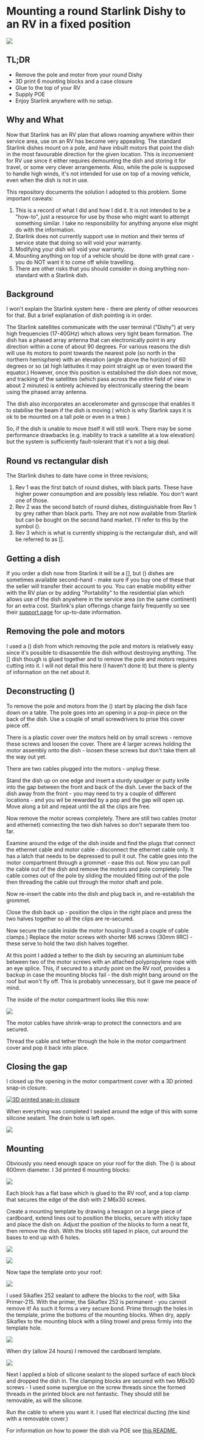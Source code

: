 # Mounting a round Starlink Dishy to an RV in a fixed position

![](images/dishonroof.jpg)

## TL;DR

* Remove the pole and motor from your round Dishy
* 3D print 6 mounting blocks and a case closure
* Glue to the top of your RV
* Supply POE
* Enjoy Starlink anywhere with no setup.

## Why and What

Now that Starlink has an RV plan that allows roaming anywhere within their service area, use on an RV has become very
appealing. The standard Starlink dishes mount on a pole, and have inbuilt motors that point the dish in the most
favourable direction for the given location. This is inconvenient for RV use since it either requires demounting the
dish and storing it for travel, or some very clever arrangements. Also, while the pole is supposed to handle high winds,
it's not intended for use on top of a moving vehicle, even when the dish is not in use.

This repository documents the solution I adopted to this problem. Some important caveats:

1. This is a record of what I did and how I did it. It is not intended to be a "how-to", just a resource for use by
   those who might want to attempt something similar. I take no responsibility for anything anyone else might do with
   the information.
2. Starlink does not currently support use in motion and their terms of service state that doing so will void your
   warranty.
3. Modifying your dish will void your warranty.
4. Mounting anything on top of a vehicle should be done with great care - you do NOT want it to come off while
   travelling.
5. There are other risks that you should consider in doing anything non-standard with a Starlink dish.

## Background

I won't explain the Starlink system here - there are plenty of other resources for that. But a brief explanation of dish
pointing is in order.

The Starlink satellites communicate with the user terminal ("Dishy") at very high frequencies (17-40GHz) which allows
very tight beam formation. The dish has a phased array antenna that can electronically point in any direction within a
cone of about 90 degrees. For various reasons the dish will use its motors to point towards the nearest pole (so north
in the northern hemisphere) with an elevation (angle above the horizon) of 60 degrees or so (at high latitudes it may
point straight up or even toward the equator.) However, once this position is established the dish does not move, and
tracking of the satellites (which pass across the entire field of view in about 2 minutes) is entirely achieved by
electronically steering the beam using the phased array antenna.

The dish also incorporates an accelerometer and gyroscope that enables it to stabilise the beam if the dish is moving (
which is why Starlink says it is ok to be mounted on a tall pole or even in a tree.)

So, if the dish is unable to move itself it will still work. There may be some performance drawbacks (e.g. inability to
track a satellite at a low elevation) but the system is sufficiently fault-tolerant that it's not a big deal.

## Round vs rectangular dish

The Starlink dishes to date have come in three revisions;

1. Rev 1 was the first batch of round dishes, with black parts. These have higher power consumption and are possibly
   less reliable. You don't want one of those.
2. Rev 2 was the second batch of round dishes, distinguishable from Rev 1 by grey rather than black parts. They are not
   now available from Starlink but can be bought on the second hand market. I'll refer to this by the symbol ().
3. Rev 3 which is what is currently shipping is the rectangular dish, and will be referred to as [].

## Getting a dish

If you order a dish now from Starlink it will be a [], but () dishes are sometimes available second-hand - make sure if
you buy one of these that the seller will transfer their account to you. You can enable mobility either with the RV plan or by adding "Portability" to the residential plan which allows use of the dish anywhere in the service area (on the
same continent) for an extra cost. Starlink's plan offerings change fairly frequently so see their [support page](https://support.starlink.com/) for up-to-date information.

## Removing the pole and motors

I used a () dish from which removing the pole and motors is relatively easy since it's possible to disassemble the dish
without destroying anything. The [] dish though is glued together and to remove the pole and motors requires cutting
into it. I will not detail this here (I haven't done it) but there is plenty of information on the net about it.

## Deconstructing ()

To remove the pole and motors from the () start by placing the dish face down on a table. The pole goes into an opening
in a pop-in piece on the back of the dish. Use a couple of small screwdrivers to prise this cover piece off.

There is a plastic cover over the motors held on by small screws - remove these screws and loosen the cover. There are 4
larger screws holding the motor assembly onto the dish - loosen these screws but don't take them all the way out yet.

There are two cables plugged into the motors - unplug these.

Stand the dish up on one edge and insert a sturdy spudger or putty knife into the gap between the front and back of the
dish. Lever the back of the dish away from the front - you may need to try a couple of different locations - and you wil
be rewarded by a pop and the gap will open up. Move along a bit and repeat until the all the clips are free.

Now remove the motor screws completely. There are still two cables (motor and ethernet) connecting the two dish halves
so don't separate them too far.

Examine around the edge of the dish inside and find the plugs that connect the ethernet cable and motor cable -
disconnect the ethernet cable only. It has a latch that needs to be depressed to pull it out. The cable goes into the
motor compartment through a grommet - ease this out. Now you can pull the cable out of the dish and remove the motors
and pole completely. The cable comes out of the pole by sliding the moulded fitting out of the pole then threading the
cable out through the motor shaft and pole.

Now re-insert the cable into the dish and plug back in, and re-establish the grommet.

Close the dish back up - position the clips in the right place and press the two halves together so all the clips are
re-secured.

Now secure the cable inside the motor housing (I used a couple of cable clamps.) Replace the motor screws with shorter
M6 screws (30mm IIRC) - these serve to hold the two dish halves together.

At this point I added a tether to the dish by securing an aluminium tube between two of the motor screws with an
attached polypropylene rope with an eye splice. This, if secured to a sturdy point on the RV roof, provides a backup in
case the mounting blocks fail - the dish might bang around on the roof but won't fly off. This is probably unnecessary,
but it gave me peace of mind.

The inside of the motor compartment looks like this now:

![](images/motorhousing.jpg)

The motor cables have shrink-wrap to protect the connectors and are secured.

Thread the cable and tether through the hole in the motor compartment cover and pop it back into place.

## Closing the gap

I closed up the opening in the motor compartment cover with a 3D printed snap-in closure.

[![3D printed snap-in closure](images/Starlink%20closure.png)](../3d-models/Starlink%20closure.3mf)

When everything was completed I sealed around the edge of this with some silicone sealant. The drain hole is left open.

![](images/closure.jpg)

## Mounting

Obviously you need enough space on your roof for the dish. The () is about 600mm diameter. I 3d printed 6 mounting
blocks:

![](images/Starlink%20mount.png)

Each block has a flat base which is glued to the RV roof, and a top clamp that secures the edge of the dish with 2 M6x30
screws.

Create a mounting template by drawing a hexagon on a large piece of cardboard, extend lines out to position the blocks,
secure with sticky tape and place the dish on. Adjust the position of the blocks to form a neat fit, then remove the
dish. With the blocks still taped in place, cut around the bases to end up with 6 holes.

![](images/layout.jpg)

![](images/layout2.jpg)

Now tape the template onto your roof:

![](images/rooftemplate.jpg)

I used Sikaflex 252 sealant to adhere the blocks to the roof, with Sika Primer-215. With the primer, the Sikaflex 252 is
permanent - you cannot remove it! As such it forms a very secure bond. Prime through the holes in the template, prime
the bottoms of the mounting blocks. When dry, apply Sikaflex to the mounting block with a tiling trowel and press firmly
into the template hole.

![](images/sikaflex.jpg)

When dry (allow 24 hours) I removed the cardboard template.


![](images/blocksonroof.jpg)

Next I applied a blob of silicone sealant to the sloped surface of each block and dropped the dish
in. The clamping blocks are secured with two M6x30 screws - I used some superglue on the screw threads since the formed
threads in the printed block are not fantastic. They should still be removable, as will the silicone.

Run the cable to where you want it. I used flat electrical ducting (the kind with a removable cover.)

For information on how to power the dish via POE see [this README.](/poe/README.md)
